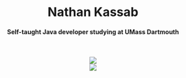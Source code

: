 <h1 align="center">Nathan Kassab</h1>
<h4 align="center">Self-taught Java developer studying at UMass Dartmouth</h4>
<br/>
<p align="center">
  <img src="https://skillicons.dev/icons?i=java,spring,mysql,sqlite,hibernate,js,py,cpp&theme=light"/>
  <br/>
  <img src="https://skillicons.dev/icons?i=idea,eclipse,visualstudio,vscode,postman,maven,git,github&theme=light"/>
</p>
